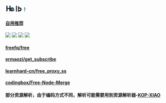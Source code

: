 ## <a href="https://t.me/Nan_nx"><img src="https://raw.githubusercontent.com/Nan-nx/Nan-nx/main/hello.gif" width="65px"/></a>

#### [自用推荐](https://b.luxury/waf/jCVu3VGrFlVgAcjk2)

<a href="https://github.com/Nan-nx/En"><img src='https://img.shields.io/badge/Quan_X-v2.0-brown'/></a> 
<a href="https://github.com/Nan-nx/Scriptable"><img src='https://img.shields.io/badge/Scriptable-v1.0-orange'/></a>
<a href="https://github.com/Nan-nx/Book"><img src='https://img.shields.io/badge/Book-v3.0-red'/></a> 
<a href="https://t.me/Nan_nx"><img src='https://img.shields.io/badge/By-Nan--nx-green'/></a>

#### [freefq/free](https://github.com/freefq/free)
#### [ermaozi/get_subscribe](https://github.com/ermaozi/get_subscribe)
#### [learnhard-cn/free_proxy_ss](https://github.com/learnhard-cn/free_proxy_ss)
#### [codingbox/Free-Node-Merge](https://github.com/codingbox/Free-Node-Merge)

#### 部分资源解析，由于编码方式不同，解析可能需要用到资源解析器-[KOP-XIAO](resource_parser_url=https://raw.githubusercontent.com/KOP-XIAO/QuantumultX/master/Scripts/resource-parser.js)


